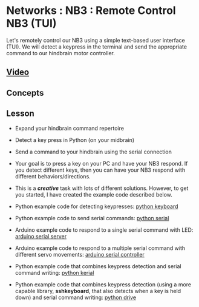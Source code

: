 # Networks : NB3 : Remote Control NB3 (TUI)
Let's remotely control our NB3 using a simple text-based user interface (TUI). We will detect a keypress in the terminal and send the appropriate command to our hindbrain motor controller.

## [Video](https://vimeo.com/1042784651)

## Concepts

## Lesson
- Expand your hindbrain command repertoire

- Detect a key press in Python (on your midbrain)

- Send a command to your hindbrain using the serial connection

- Your goal is to press a key on your PC and have your NB3 respond. If you detect different keys, then you can have your NB3 respond with different behaviors/directions.

- This is a ***creative*** task with lots of different solutions. However, to get you started, I have created the example code described below.

- Python example code for detecting keypresses: [python keyboard](/boxes/networks/remote-NB3/python/keyboard/keyboard.py)

- Python example code to send serial commands: [python serial](/boxes/networks/serial_protocol/python/serial_blink/serial_blink.py)

- Arduino example code to respond to a single serial command with LED: [arduino serial server](/boxes/networks/serial_protocol/arduino/serial_server/serial_server.ino)

- Arduino example code to respond to a multiple serial command with different servo movements: [arduino serial controller](/boxes/networks/remote-NB3/arduino/serial_controller/serial_controller.ino)

- Python example code that combines keypress detection and serial command writing: [python kerial](/boxes/networks/remote-NB3/python/kerial/kerial.py)

- Python example code that combines keypress detection (using a more capable library, **sshkeyboard**, that also detects when a key is held down) and serial command writing: [python drive](/boxes/networks/remote-NB3/python/drive/drive.py)
